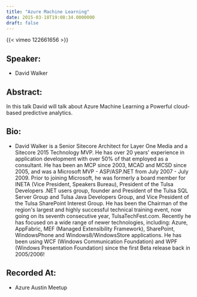 ```yaml
---
title: "Azure Machine Learning"
date: 2015-03-18T19:08:34.0000000
draft: false
---
```


{{< vimeo 122661656 >}}

## Speaker:

 - David Walker

## Abstract:

<p>In this talk David will talk about Azure Machine Learning a Powerful cloud-based predictive analytics.</p>

## Bio:

 - <p>David Walker is a Senior Sitecore Architect for Layer One Media and a Sitecore 2015 Technology MVP. He has over 20 years' experience in application development with over 50% of that employed as a consultant. He has been an MCP since 2003, MCAD and MCSD since 2005, and was a Microsoft MVP - ASP/ASP.NET from July 2007 - July 2009. Prior to joining Microsoft, he was formerly a board member for INETA (Vice President, Speakers Bureau), President of the Tulsa Developers .NET users group, founder and President of the Tulsa SQL Server Group and Tulsa Java Developers Group, and Vice President of the Tulsa SharePoint Interest Group. He has been the Chairman of the region's largest and highly successful technical training event, now going on its seventh consecutive year, TulsaTechFest.com. Recently he has focused on a wide range of newer technologies, including: Azure, AppFabric, MEF (Managed Extensibility Framework), SharePoint, WindowsPhone and Windows8/WindowsStore applications. He has been using WCF (Windows Communication Foundation) and WPF (Windows Presentation Foundation) since the first Beta release back in 2005/2006!</p>

## Recorded At:

 - Azure Austin Meetup

